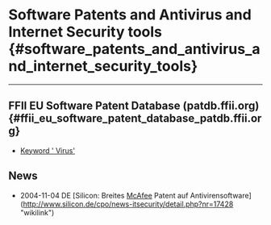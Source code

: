 # Software Patents and Antivirus and Internet Security tools {#software_patents_and_antivirus_and_internet_security_tools}

------------------------------------------------------------------------

## FFII EU Software Patent Database (patdb.ffii.org) {#ffii_eu_software_patent_database_patdb.ffii.org}

-   [Keyword \'
    Virus\'](http://patdb.ffii.org/sql/list.php?db=EPGk&s=virus "wikilink")

## News

-   2004-11-04 DE [Silicon: Breites [McAfee](McAfee "wikilink") Patent
    auf
    Antivirensoftware](http://www.silicon.de/cpo/news-itsecurity/detail.php?nr=17428 "wikilink")
